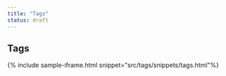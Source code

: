 ```yaml
---
title: "Tags"
status: draft
---
```


## Tags

{% include sample-iframe.html snippet="src/tags/snippets/tags.html"%}

